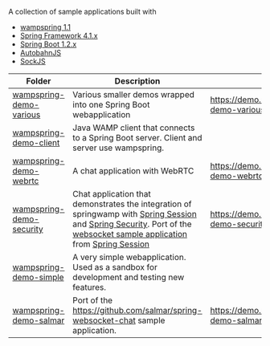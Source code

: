 A collection of sample applications built with 

   * [wampspring 1.1](https://github.com/ralscha/wampspring/)
   * [Spring Framework 4.1.x](http://projects.spring.io/spring-framework/)
   * [Spring Boot 1.2.x](http://projects.spring.io/spring-boot/)
   * [AutobahnJS](http://autobahn.ws/js/reference_wampv1.html)
   * [SockJS](https://github.com/sockjs/sockjs-client)


| Folder                    | Description   | Online  |
| ------------------------- |-------------- | --------|
| [wampspring-demo-various](https://github.com/ralscha/wampspring-demos/tree/master/wampspring-demo-various)   | Various smaller demos wrapped into one Spring Boot webapplication | https://demo.rasc.ch/wampspring-demo-various/ |
| [wampspring-demo-client](https://github.com/ralscha/wampspring-demos/tree/master/wampspring-demo-client)    | Java WAMP client that connects to a Spring Boot server. Client and server use wampspring. |  |
| [wampspring-demo-webrtc](https://github.com/ralscha/wampspring-demos/tree/master/wampspring-demo-webrtc)    | A chat application with WebRTC | https://demo.rasc.ch/wampspring-demo-webrtc/ |
| [wampspring-demo-security](https://github.com/ralscha/wampspring-demos/tree/master/wampspring-demo-security)  | Chat application that demonstrates the integration of springwamp with [Spring Session](http://projects.spring.io/spring-session/) and [Spring Security](http://projects.spring.io/spring-security/). Port of the [websocket sample application](https://github.com/spring-projects/spring-session/tree/master/samples/websocket) from [Spring Session](http://projects.spring.io/spring-session/) |  https://demo.rasc.ch/wampspring-demo-security/ |
| [wampspring-demo-simple](https://github.com/ralscha/wampspring-demos/tree/master/wampspring-demo-simple)    | A very simple webapplication. Used as a sandbox for development and testing new features. |  |
| [wampspring-demo-salmar](https://github.com/ralscha/wampspring-demos/tree/master/wampspring-demo-salmar)    | Port of the https://github.com/salmar/spring-websocket-chat sample application. | https://demo.rasc.ch/wampspring-demo-salmar/ |

